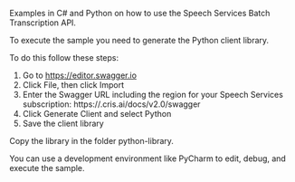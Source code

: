 Examples in C# and Python on how to use the Speech Services Batch Transcription API.

To execute the sample you need to generate the Python client library.

To do this follow these steps:

1. Go to https://editor.swagger.io
2. Click File, then click Import
3. Enter the Swagger URL including the region for your Speech Services subscription: https://<your-region>.cris.ai/docs/v2.0/swagger
4. Click Generate Client and select Python
5. Save the client library

Copy the library in the folder python-library.

You can use a development environment like PyCharm to edit, debug, and execute the sample.

